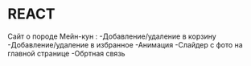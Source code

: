 # REACT
Сайт о породе Мейн-кун :
-Добавление/удаление в корзину
-Добавление/удаление в избранное
-Анимация 
-Слайдер с фото на главной странице
-Обртная связь
